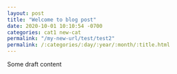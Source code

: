 ```yaml
---
layout: post
title: "Welcome to blog post"
date: 2020-10-01 10:10:54 -0700
categories: cat1 new-cat
permalink: "/my-new-url/test/test2"
permalink: /:categories/:day/:year/:month/:title.html
---
```


Some draft content